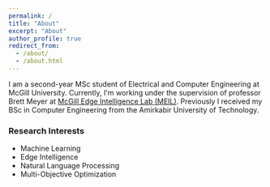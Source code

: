 ```yaml
---
permalink: /
title: "About"
excerpt: "About"
author_profile: true
redirect_from:
  - /about/
  - /about.html
---
```



I am a second-year MSc student of Electrical and Computer Engineering at McGill University. Currently, I'm working under the supervision of professor Brett Meyer at [McGill Edge Intelligence Lab (MEIL)](http://meil.ece.mcgill.ca/). Previously I received my BSc in Computer Engineering from the Amirkabir University of Technology.




### Research Interests

* Machine Learning
* Edge Intelligence
* Natural Language Processing
* Multi-Objective Optimization

